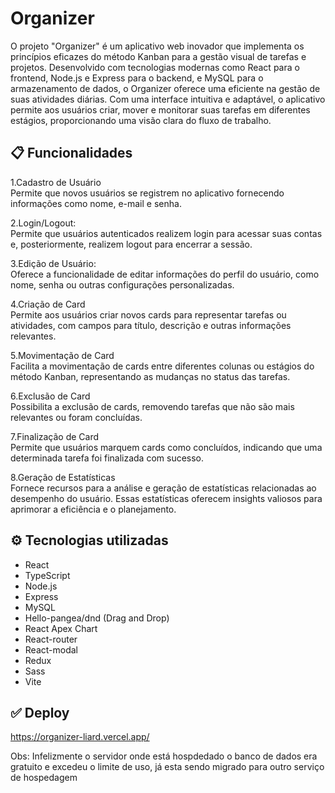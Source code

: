 # Organizer

O projeto "Organizer" é um aplicativo web inovador que implementa os princípios eficazes do método Kanban para a gestão visual de tarefas e projetos. Desenvolvido com tecnologias modernas como React para o frontend, Node.js e Express para o backend, e MySQL para o armazenamento de dados, o Organizer oferece uma eficiente na gestão de suas atividades diárias. Com uma interface intuitiva e adaptável, o aplicativo permite aos usuários criar, mover e monitorar suas tarefas em diferentes estágios, proporcionando uma visão clara do fluxo de trabalho.

## 📋 Funcionalidades

1.Cadastro de Usuário</br>
  Permite que novos usuários se registrem no aplicativo fornecendo informações como nome, e-mail e senha.
  
2.Login/Logout:</br>
Permite que usuários autenticados realizem login para acessar suas contas e, posteriormente, realizem logout para encerrar a sessão.

3.Edição de Usuário:</br>
Oferece a funcionalidade de editar informações do perfil do usuário, como nome, senha ou outras configurações personalizadas.

4.Criação de Card</br>
Permite aos usuários criar novos cards para representar tarefas ou atividades, com campos para título, descrição e outras informações relevantes.

5.Movimentação de Card</br>
Facilita a movimentação de cards entre diferentes colunas ou estágios do método Kanban, representando as mudanças no status das tarefas.

6.Exclusão de Card</br>
Possibilita a exclusão de cards, removendo tarefas que não são mais relevantes ou foram concluídas.</br>

7.Finalização de Card</br>
Permite que usuários marquem cards como concluídos, indicando que uma determinada tarefa foi finalizada com sucesso.

8.Geração de Estatísticas</br>
Fornece recursos para a análise e geração de estatísticas relacionadas ao desempenho do usuário. Essas estatísticas oferecem insights valiosos para aprimorar a eficiência e o planejamento.


## ⚙️ Tecnologias utilizadas

- React
- TypeScript
- Node.js
- Express
- MySQL
- Hello-pangea/dnd (Drag and Drop)
- React Apex Chart
- React-router
- React-modal
- Redux
- Sass
- Vite


## ✅ Deploy

https://organizer-liard.vercel.app/

Obs: Infelizmente o servidor onde está hospdedado o banco de dados era gratuito e excedeu o limite de uso, já esta sendo migrado para outro serviço de hospedagem
